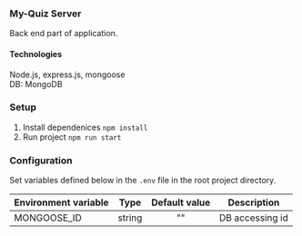 ### My-Quiz Server

Back end part of application.

#### Technologies 
Node.js, express.js, mongoose <br />
DB: MongoDB


### Setup 
1. Install dependenices `npm install`
2. Run project `npm run start`

### Configuration

Set variables defined below in the `.env` file in the root project directory. 

| Environment variable                   | Type                          | Default value | Description                                                                                                       |
|-------------------------------|------------------------------|:-----------------------:|-----------------------------------------------------------------------------------|
| MONGOOSE_ID                    | string                        |       ""         | DB accessing id                           |
